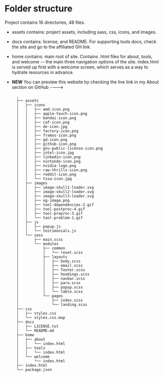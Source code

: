 # Folder structure
Project  contains 16 directories, 48 files.

+ assets contains: project assets, including sass, css, icons, and images.

+ docs contains: license, and README. For supporting tools docs, check the site and go to the affiliated GH link.

+ home contains: main root of site. Contains .html files for about, tools, and welcome -- the main three navigation options of the site. index.html is served up first with a welcome screen, which serves as a way to hydrate resources in advance.

+ **NEW** You can preview this website by checking the live link in my About section on GitHub ---->

        .
        ├── assets
        │   ├── icons
        │   │   ├── amd-icon.png
        │   │   ├── apple-touch-icon.png
        │   │   ├── bandai-icon.png
        │   │   ├── caf-icon.png
        │   │   ├── de-icon.jpg
        │   │   ├── factory-icon.png
        │   │   ├── framos-icon.png
        │   │   ├── gd-icon.png
        │   │   ├── github-icon.png
        │   │   ├── gnu-public-license-icon.png
        │   │   ├── intel-icon.jpg
        │   │   ├── linkedin-icon.png
        │   │   ├── nintendo-icon.png
        │   │   ├── nvidia-logo.png
        │   │   ├── raw-thrills-icon.png
        │   │   ├── reddit-icon.png
        │   │   └── tssa-icon.jpg
        │   ├── images
        │   │   ├── image-skull1-loader.svg
        │   │   ├── image-skull2-loader.svg
        │   │   ├── image-skull3-loader.svg
        │   │   ├── og-image.png
        │   │   ├── tool-dependencies-2.gif
        │   │   ├── tool-postproc-4.gif
        │   │   ├── tool-preproc-3.gif
        │   │   └── tool-problem-1.gif
        │   ├── js
        │   │   ├── popup.js
        │   │   └── testimonials.js
        │   └── sass
        │       ├── main.scss
        │       └── modules
        │           ├── common
        │           │   └── reset.scss
        │           ├── layouts
        │           │   ├── body.scss
        │           │   ├── email.scss
        │           │   ├── footer.scss
        │           │   ├── headings.scss
        │           │   ├── navbar.scss
        │           │   ├── para.scss
        │           │   ├── popup.scss
        │           │   └── table.scss
        │           └── pages
        │               ├── index.scss
        │               └── landing.scss
        ├── css
        │   ├── styles.css
        │   └── styles.css.map
        ├── docs
        │   ├── LICENSE.txt
        │   └── README.md
        ├── home
        │   ├── about
        │   │   └── index.html
        │   ├── tools
        │   │   └── index.html
        │   └── welcome
        │       └── index.html
        ├── index.html
        └── package.json